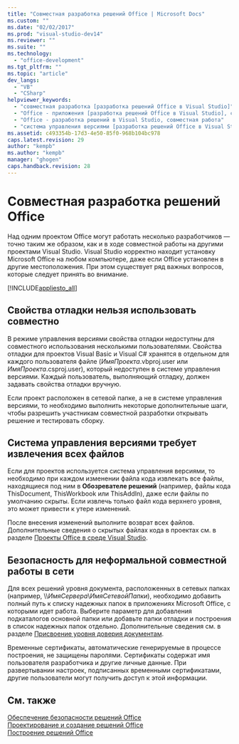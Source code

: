 ```yaml
---
title: "Совместная разработка решений Office | Microsoft Docs"
ms.custom: ""
ms.date: "02/02/2017"
ms.prod: "visual-studio-dev14"
ms.reviewer: ""
ms.suite: ""
ms.technology: 
  - "office-development"
ms.tgt_pltfrm: ""
ms.topic: "article"
dev_langs: 
  - "VB"
  - "CSharp"
helpviewer_keywords: 
  - "совместная разработка [разработка решений Office в Visual Studio]"
  - "Office - приложения [разработка решений Office в Visual Studio], совместная разработка"
  - "Office - разработка решений в Visual Studio, совместная работа"
  - "система управления версиями [разработка решений Office в Visual Studio]"
ms.assetid: c493354b-17d3-4e50-85f0-968b104bc978
caps.latest.revision: 29
author: "kempb"
ms.author: "kempb"
manager: "ghogen"
caps.handback.revision: 28
---
```

# Совместная разработка решений Office
  Над одним проектом Office могут работать несколько разработчиков — точно таким же образом, как и в ходе совместной работы на другими проектами Visual Studio.  Visual Studio корректно находит установку Microsoft Office на любом компьютере, даже если Office установлен в другие местоположения.  При этом существует ряд важных вопросов, которые следует принять во внимание.  
  
 [!INCLUDE[appliesto_all](../vsto/includes/appliesto-all-md.md)]  
  
## Свойства отладки нельзя использовать совместно  
 В режиме управления версиями свойства отладки недоступны для совместного использования несколькими пользователями.  Свойства отладки для проектов Visual Basic и Visual C\# хранятся в отдельном для каждого пользователя файле \(*ИмяПроекта*.vbproj.user или *ИмяПроекта*.csproj.user\), который недоступен в системе управления версиями.  Каждый пользователь, выполняющий отладку, должен задавать свойства отладки вручную.  
  
 Если проект расположен в сетевой папке, а не в системе управления версиями, то необходимо выполнить некоторые дополнительные шаги, чтобы разрешить участникам совместной разработки открывать решение и тестировать сборку.  
  
## Система управления версиями требует извлечения всех файлов  
 Если для проектов используется система управления версиями, то необходимо при каждом изменении файла кода извлекать все файлы, находящиеся под ним в **Обозревателе решений** \(например, файлы кода ThisDocument, ThisWorkbook или ThisAddIn\), даже если файлы по умолчанию скрыты.  Если извлечь только файл кода верхнего уровня, это может привести к утере изменений.  
  
 После внесения изменений выполните возврат всех файлов.  Дополнительные сведения о скрытых файлах кода в проектах см. в разделе [Проекты Office в среде Visual Studio](../vsto/office-projects-in-the-visual-studio-environment.md).  
  
## Безопасность для неформальной совместной работы в сети  
 Для всех решений уровня документа, расположенных в сетевых папках \(например, \\\\*ИмяСервера*\\*ИмяСетевойПапки*\), необходимо добавить полный путь к списку надежных папок в приложениях Microsoft Office, с которыми идет работа.  Выберите параметр для добавления подкаталогов основной папки или добавьте папки отладки и построения в список надежных папок отдельно.  Дополнительные сведения см. в разделе [Присвоение уровня доверия документам](../vsto/granting-trust-to-documents.md).  
  
 Временные сертификаты, автоматические генерируемые в процессе построения, не защищены паролями.  Сертификаты содержат имя пользователя разработчика и другие личные данные.  При развертывании настроек, подписанных временными сертификатами, другие пользователи могут получить доступ к этой информации.  
  
## См. также  
 [Обеспечение безопасности решений Office](../vsto/securing-office-solutions.md)   
 [Проектирование и создание решений Office](../vsto/designing-and-creating-office-solutions.md)   
 [Построение решений Office](../vsto/building-office-solutions.md)  
  
  